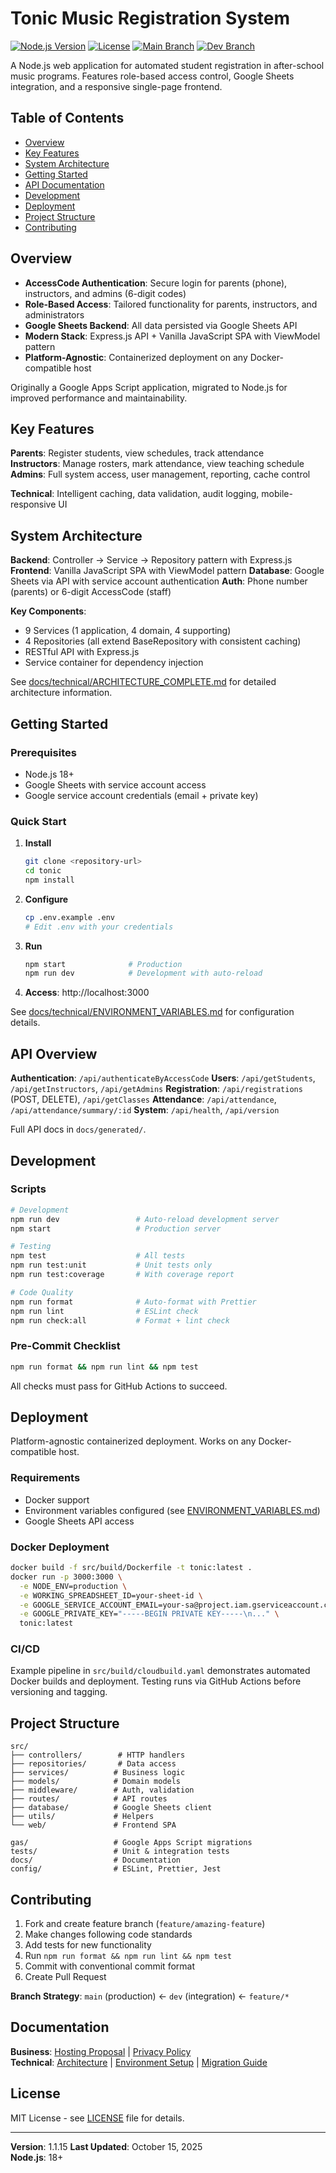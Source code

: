 # Tonic Music Registration System

[![Node.js Version](https://img.shields.io/badge/node-%3E%3D18.0.0-brightgreen)](https://nodejs.org/)
[![License](https://img.shields.io/badge/license-MIT-blue.svg)](LICENSE)
[![Main Branch](https://github.com/jeff-fichtner/forte-tonic/actions/workflows/main-branch.yml/badge.svg)](https://github.com/jeff-fichtner/forte-tonic/actions/workflows/main-branch.yml)
[![Dev Branch](https://github.com/jeff-fichtner/forte-tonic/actions/workflows/dev-branch.yml/badge.svg?branch=dev)](https://github.com/jeff-fichtner/forte-tonic/actions/workflows/dev-branch.yml)

A Node.js web application for automated student registration in after-school music programs. Features role-based access control, Google Sheets integration, and a responsive single-page frontend.

## Table of Contents

- [Overview](#overview)
- [Key Features](#key-features)
- [System Architecture](#system-architecture)
- [Getting Started](#getting-started)
- [API Documentation](#api-documentation)
- [Development](#development)
- [Deployment](#deployment)
- [Project Structure](#project-structure)
- [Contributing](#contributing)

## Overview

- **AccessCode Authentication**: Secure login for parents (phone), instructors, and admins (6-digit codes)
- **Role-Based Access**: Tailored functionality for parents, instructors, and administrators
- **Google Sheets Backend**: All data persisted via Google Sheets API
- **Modern Stack**: Express.js API + Vanilla JavaScript SPA with ViewModel pattern
- **Platform-Agnostic**: Containerized deployment on any Docker-compatible host

Originally a Google Apps Script application, migrated to Node.js for improved performance and maintainability.

## Key Features

**Parents**: Register students, view schedules, track attendance  
**Instructors**: Manage rosters, mark attendance, view teaching schedule  
**Admins**: Full system access, user management, reporting, cache control

**Technical**: Intelligent caching, data validation, audit logging, mobile-responsive UI

## System Architecture

**Backend**: Controller → Service → Repository pattern with Express.js
**Frontend**: Vanilla JavaScript SPA with ViewModel pattern
**Database**: Google Sheets via API with service account authentication
**Auth**: Phone number (parents) or 6-digit AccessCode (staff)

**Key Components**:

- 9 Services (1 application, 4 domain, 4 supporting)
- 4 Repositories (all extend BaseRepository with consistent caching)
- RESTful API with Express.js
- Service container for dependency injection

See [docs/technical/ARCHITECTURE_COMPLETE.md](docs/technical/ARCHITECTURE_COMPLETE.md) for detailed architecture information.

## Getting Started

### Prerequisites

- Node.js 18+
- Google Sheets with service account access
- Google service account credentials (email + private key)

### Quick Start

1. **Install**

   ```bash
   git clone <repository-url>
   cd tonic
   npm install
   ```

2. **Configure**

   ```bash
   cp .env.example .env
   # Edit .env with your credentials
   ```

3. **Run**

   ```bash
   npm start              # Production
   npm run dev            # Development with auto-reload
   ```

4. **Access**: http://localhost:3000

See [docs/technical/ENVIRONMENT_VARIABLES.md](docs/technical/ENVIRONMENT_VARIABLES.md) for configuration details.

## API Overview

**Authentication**: `/api/authenticateByAccessCode`
**Users**: `/api/getStudents`, `/api/getInstructors`, `/api/getAdmins`
**Registration**: `/api/registrations` (POST, DELETE), `/api/getClasses`
**Attendance**: `/api/attendance`, `/api/attendance/summary/:id`
**System**: `/api/health`, `/api/version`

Full API docs in `docs/generated/`.

## Development

### Scripts

```bash
# Development
npm run dev                 # Auto-reload development server
npm start                   # Production server

# Testing
npm test                    # All tests
npm run test:unit           # Unit tests only
npm run test:coverage       # With coverage report

# Code Quality
npm run format              # Auto-format with Prettier
npm run lint                # ESLint check
npm run check:all           # Format + lint check
```

### Pre-Commit Checklist

```bash
npm run format && npm run lint && npm test
```

All checks must pass for GitHub Actions to succeed.

## Deployment

Platform-agnostic containerized deployment. Works on any Docker-compatible host.

### Requirements

- Docker support
- Environment variables configured (see [ENVIRONMENT_VARIABLES.md](docs/technical/ENVIRONMENT_VARIABLES.md))
- Google Sheets API access

### Docker Deployment

```bash
docker build -f src/build/Dockerfile -t tonic:latest .
docker run -p 3000:3000 \
  -e NODE_ENV=production \
  -e WORKING_SPREADSHEET_ID=your-sheet-id \
  -e GOOGLE_SERVICE_ACCOUNT_EMAIL=your-sa@project.iam.gserviceaccount.com \
  -e GOOGLE_PRIVATE_KEY="-----BEGIN PRIVATE KEY-----\n..." \
  tonic:latest
```

### CI/CD

Example pipeline in `src/build/cloudbuild.yaml` demonstrates automated Docker builds and deployment. Testing runs via GitHub Actions before versioning and tagging.

## Project Structure

```
src/
├── controllers/        # HTTP handlers
├── repositories/       # Data access
├── services/          # Business logic
├── models/            # Domain models
├── middleware/        # Auth, validation
├── routes/            # API routes
├── database/          # Google Sheets client
├── utils/             # Helpers
└── web/               # Frontend SPA

gas/                   # Google Apps Script migrations
tests/                 # Unit & integration tests
docs/                  # Documentation
config/                # ESLint, Prettier, Jest
```

## Contributing

1. Fork and create feature branch (`feature/amazing-feature`)
2. Make changes following code standards
3. Add tests for new functionality
4. Run `npm run format && npm run lint && npm test`
5. Commit with conventional commit format
6. Create Pull Request

**Branch Strategy**: `main` (production) ← `dev` (integration) ← `feature/*`

## Documentation

**Business**: [Hosting Proposal](docs/business/TECHNICAL_HOSTING_PROPOSAL.md) | [Privacy Policy](docs/business/PRIVACY_POLICY.md)  
**Technical**: [Architecture](docs/technical/ARCHITECTURE.md) | [Environment Setup](docs/technical/ENVIRONMENT_VARIABLES.md) | [Migration Guide](docs/technical/MIGRATION_SUMMARY.md)

## License

MIT License - see [LICENSE](LICENSE) file for details.

---

**Version**: 1.1.15
**Last Updated**: October 15, 2025  
**Node.js**: 18+
